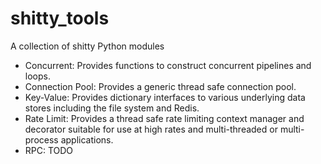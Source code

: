 # shitty_tools
A collection of shitty Python modules
* Concurrent: Provides functions to construct concurrent pipelines and
loops.
* Connection Pool: Provides a generic thread safe connection pool.
* Key-Value: Provides dictionary interfaces to various underlying data
stores including the file system and Redis.
* Rate Limit: Provides a thread safe rate limiting context manager and
decorator suitable for use at high rates and multi-threaded or
multi-process applications.
* RPC: TODO